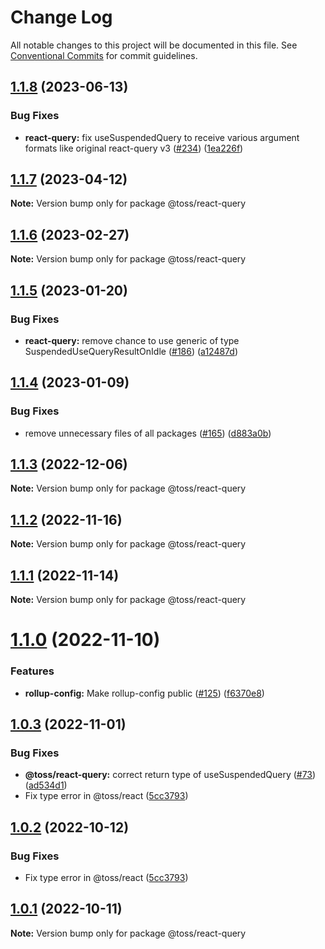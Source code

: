 # Change Log

All notable changes to this project will be documented in this file.
See [Conventional Commits](https://conventionalcommits.org) for commit guidelines.

## [1.1.8](https://github.com/toss/slash/compare/@toss/react-query@1.1.7...@toss/react-query@1.1.8) (2023-06-13)


### Bug Fixes

* **react-query:** fix useSuspendedQuery to receive various argument formats like original react-query v3 ([#234](https://github.com/toss/slash/issues/234)) ([1ea226f](https://github.com/toss/slash/commit/1ea226ff8154daa2f25e06cf59396ce85a0e3ed0))





## [1.1.7](https://github.com/toss/slash/compare/@toss/react-query@1.1.6...@toss/react-query@1.1.7) (2023-04-12)

**Note:** Version bump only for package @toss/react-query





## [1.1.6](https://github.com/toss/slash/compare/@toss/react-query@1.1.5...@toss/react-query@1.1.6) (2023-02-27)

**Note:** Version bump only for package @toss/react-query





## [1.1.5](https://github.com/toss/slash/compare/@toss/react-query@1.1.4...@toss/react-query@1.1.5) (2023-01-20)


### Bug Fixes

* **react-query:** remove chance to use generic of type SuspendedUseQueryResultOnIdle ([#186](https://github.com/toss/slash/issues/186)) ([a12487d](https://github.com/toss/slash/commit/a12487d80fe5161b52b1793669f7a300d81ff281))





## [1.1.4](https://github.com/toss/slash/compare/@toss/react-query@1.1.3...@toss/react-query@1.1.4) (2023-01-09)


### Bug Fixes

* remove unnecessary files of all packages ([#165](https://github.com/toss/slash/issues/165)) ([d883a0b](https://github.com/toss/slash/commit/d883a0b2aebdbc2ca39c67902cec754c63921dfe))





## [1.1.3](https://github.com/toss/slash/compare/@toss/react-query@1.1.2...@toss/react-query@1.1.3) (2022-12-06)

**Note:** Version bump only for package @toss/react-query





## [1.1.2](https://github.com/toss/slash/compare/@toss/react-query@1.1.1...@toss/react-query@1.1.2) (2022-11-16)

**Note:** Version bump only for package @toss/react-query





## [1.1.1](https://github.com/toss/slash/compare/@toss/react-query@1.1.0...@toss/react-query@1.1.1) (2022-11-14)

**Note:** Version bump only for package @toss/react-query





# [1.1.0](https://github.com/toss/slash/compare/@toss/react-query@1.0.3...@toss/react-query@1.1.0) (2022-11-10)


### Features

* **rollup-config:** Make rollup-config public ([#125](https://github.com/toss/slash/issues/125)) ([f6370e8](https://github.com/toss/slash/commit/f6370e8c4b0fa926e923b518c26b7071ee0e53da))





## [1.0.3](https://github.com/toss/slash/compare/@toss/react-query@1.0.1...@toss/react-query@1.0.3) (2022-11-01)


### Bug Fixes

* **@toss/react-query:** correct return type of useSuspendedQuery ([#73](https://github.com/toss/slash/issues/73)) ([ad534d1](https://github.com/toss/slash/commit/ad534d1714d48757686120580d504021c7afb457))
* Fix type error in @toss/react ([5cc3793](https://github.com/toss/slash/commit/5cc37936e8739204f32f9f50ee61570b758343f8))





## [1.0.2](https://github.com/toss/slash/compare/@toss/react-query@1.0.1...@toss/react-query@1.0.2) (2022-10-12)


### Bug Fixes

* Fix type error in @toss/react ([5cc3793](https://github.com/toss/slash/commit/5cc37936e8739204f32f9f50ee61570b758343f8))





## [1.0.1](https://github.com/toss/slash/compare/@toss/react-query@1.0.0...@toss/react-query@1.0.1) (2022-10-11)

**Note:** Version bump only for package @toss/react-query
